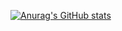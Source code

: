 [![Anurag's GitHub stats](https://github-readme-stats.vercel.app/api?username=gapashi)](https://github.com/anuraghazra/github-readme-stats)
